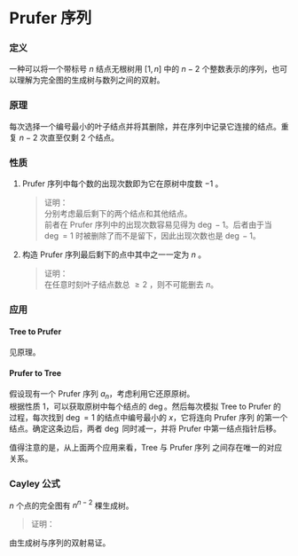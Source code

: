 # Prufer 序列

### 定义

一种可以将一个带标号 $n$ 结点无根树用 $[1, n]$ 中的 $n - 2$ 个整数表示的序列，也可以理解为完全图的生成树与数列之间的双射。

### 原理

每次选择一个编号最小的叶子结点并将其删除，并在序列中记录它连接的结点。重复 $n-2$ 次直至仅剩 $2$ 个结点。

### 性质

1. Prufer 序列中每个数的出现次数即为它在原树中度数 $-1$ 。
   > 证明：  
   > 分别考虑最后剩下的两个结点和其他结点。  
   > 前者在 Prufer 序列中的出现次数容易见得为 $\deg - 1$。后者由于当 $\deg = 1$ 时被删除了而不是留下，因此出现次数也是 $\deg - 1$。
2. 构造 Prufer 序列最后剩下的点中其中之一一定为 $n$ 。
   > 证明：  
   > 在任意时刻叶子结点数总 $\geq 2$ ，则不可能删去 $n$。

### 应用

#### Tree to Prufer

见原理。

#### Prufer to Tree

假设现有一个 Prufer 序列 $a_n$，考虑利用它还原原树。  
根据性质 $1$，可以获取原树中每个结点的 $\deg$。然后每次模拟 Tree to Prufer 的过程，每次找到 $\deg = 1$ 的结点中编号最小的 $x$，它将连向 Prufer 序列 的第一个结点。确定这条边后，两者 $\deg$ 同时减一，并将 Prufer 中第一结点指针后移。  

值得注意的是，从上面两个应用来看，Tree 与 Prufer 序列 之间存在唯一的对应关系。

### Cayley 公式

$n$ 个点的完全图有 $n^{n - 2}$ 棵生成树。

> 证明：  

由生成树与序列的双射易证。